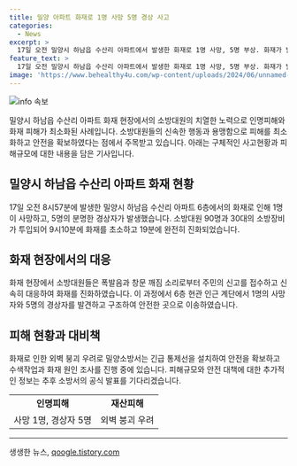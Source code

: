 ```yaml
---
title: 밀양 아파트 화재로 1명 사망 5명 경상 사고
categories:
  - News
excerpt: >
  17일 오전 밀양시 하남읍 수산리 아파트에서 발생한 화재로 1명 사망, 5명 부상. 화재가 발생한 6층 아파트에서 소방대원 90명이 30대의 장비를 이용해 19분만에 진화. 경상자 5명은 안전한 곳으로 이송됐으며 화재 원인 조사 중. 화재 여파로 외벽 붕괴 우려로 통제선 설치해 안전 확보 중.
feature_text: >
  17일 오전 밀양시 하남읍 수산리 아파트에서 발생한 화재로 1명 사망, 5명 부상. 화재가 발생한 6층 아파트에서 소방대원 90명이 30대의 장비를 이용해 19분만에 진화. 경상자 5명은 안전한 곳으로 이송됐으며 화재 원인 조사 중. 화재 여파로 외벽 붕괴 우려로 통제선 설치해 안전 확보 중.
image: 'https://www.behealthy4u.com/wp-content/uploads/2024/06/unnamed-file.png'
---
```


<p><img src="https://www.behealthy4u.com/wp-content/uploads/2024/06/unnamed-file.png" alt="info 속보" /></p>

<p>밀양시 하남읍 수산리 아파트 화재 현장에서의 소방대원의 치열한 노력으로 인명피해와 화재 피해가 최소화된 사례입니다. 소방대원들의 신속한 행동과 용맹함으로 피해를 최소화하고 안전을 확보하였다는 점에서 주목받고 있습니다. 아래는 구체적인 사고현황과 피해규모에 대한 내용을 담은 기사입니다.</p>

<h2 data-ke-size="size26">밀양시 하남읍 수산리 아파트 화재 현황</h2>

<p data-ke-size="size16">17일 오전 8시57분에 발생한 밀양시 하남읍 수산리 아파트 6층에서의 화재로 인해 1명이 사망하고, 5명의 분명한 경상자가 발생했습니다. 소방대원 90명과 30대의 소방장비가 투입되어 9시10분에 화재를 초소하고 19분에 완전히 진화되었습니다.</p>

<h2 data-ke-size="size26">화재 현장에서의 대응</h2>

<p data-ke-size="size16">화재 현장에서 소방대원들은 폭발음과 창문 깨짐 소리로부터 주민의 신고를 접수하고 신속히 대응하여 화재를 진화하였습니다. 이 과정에서 6층 현관 인근 계단에서 1명의 사망자와 5명의 경상자를 발견하고 구조하여 안전한 곳으로 이송하였습니다.</p>

<h2 data-ke-size="size26">피해 현황과 대비책</h2>

<p data-ke-size="size16">화재로 인한 외벽 붕괴 우려로 밀양소방서는 긴급 통제선을 설치하여 안전을 확보하고 수색작업과 화재 원인 조사를 진행 중에 있습니다. 피해규모와 안전 대책에 대한 추가적인 정보는 추후 소방서의 공식 발표를 기다리겠습니다.</p>

<table>
    <tr>
        <td style="text-align: center; height: 17px;"><b>인명피해</b></td>
        <td style="text-align: center; height: 17px;"><b>재산피해</b></td>
    </tr>
    <tr>
        <td style="text-align: center; height: 17px;">사망 1명, 경상자 5명</td>
        <td style="text-align: center; height: 17px;">외벽 붕괴 우려</td>
    </tr>
</table>

<p><hr></p>
생생한 뉴스, <a href="https://qoogle.tistory.com" rel="dofollow">qoogle.tistory.com</a>


